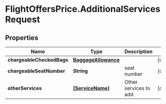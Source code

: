 # FlightOffersPrice.AdditionalServicesRequest

## Properties

Name | Type | Description | Notes
------------ | ------------- | ------------- | -------------
**chargeableCheckedBags** | [**BaggageAllowance**](BaggageAllowance.md) |  | [optional] 
**chargeableSeatNumber** | **String** | seat number | [optional] 
**otherServices** | [**[ServiceName]**](ServiceName.md) | Other services to add | [optional] 


